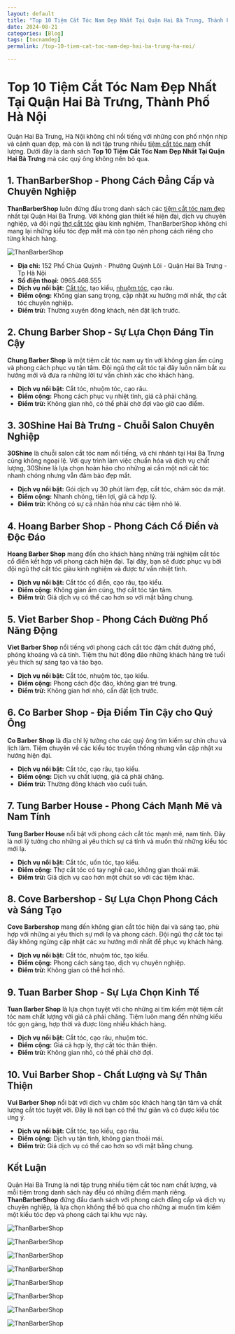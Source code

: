 ```yaml
---
layout: default
title: "Top 10 Tiệm Cắt Tóc Nam Đẹp Nhất Tại Quận Hai Bà Trưng, Thành Phố Hà Nội"
date: 2024-08-21
categories: [Blog]
tags: [tocnamdep]
permalink: /top-10-tiem-cat-toc-nam-dep-hai-ba-trung-ha-noi/

---
```




# Top 10 Tiệm Cắt Tóc Nam Đẹp Nhất Tại Quận Hai Bà Trưng, Thành Phố Hà Nội

Quận Hai Bà Trưng, Hà Nội không chỉ nổi tiếng với những con phố nhộn nhịp và cảnh quan đẹp, mà còn là nơi tập trung nhiều [tiệm cắt tóc nam](https://thanbarbershop.net) chất lượng. Dưới đây là danh sách **Top 10 Tiệm Cắt Tóc Nam Đẹp Nhất Tại Quận Hai Bà Trưng** mà các quý ông không nên bỏ qua.

## 1. **ThanBarberShop** - Phong Cách Đẳng Cấp và Chuyên Nghiệp

**ThanBarberShop** luôn đứng đầu trong danh sách các [tiệm cắt tóc nam đẹp](https://thanbarbershop.com) nhất tại Quận Hai Bà Trưng. Với không gian thiết kế hiện đại, dịch vụ chuyên nghiệp, và đội ngũ [thợ cắt tóc](https://thanbarbershop.com/day-nghe/) giàu kinh nghiệm, ThanBarberShop không chỉ mang lại những kiểu tóc đẹp mắt mà còn tạo nên phong cách riêng cho từng khách hàng.

![ThanBarberShop](../images/than-barber-shop.jpg)

- **Địa chỉ:** 152 Phố Chùa Quỳnh - Phường Quỳnh Lôi - Quận Hai Bà Trưng - Tp Hà Nội
- **Số điện thoại:** 0965.468.555
- **Dịch vụ nổi bật:** [Cắt tóc](https://thanbarbershop.com/dichvu/cat-toc), tạo kiểu, [nhuộm tóc](https://thanbarbershop.com/dichvu/nhuomtoc), cạo râu.
- **Điểm cộng:** Không gian sang trọng, cập nhật xu hướng mới nhất, thợ cắt tóc chuyên nghiệp.
- **Điểm trừ:** Thường xuyên đông khách, nên đặt lịch trước.

## 2. **Chung Barber Shop** - Sự Lựa Chọn Đáng Tin Cậy

**Chung Barber Shop** là một tiệm cắt tóc nam uy tín với không gian ấm cúng và phong cách phục vụ tận tâm. Đội ngũ thợ cắt tóc tại đây luôn nắm bắt xu hướng mới và đưa ra những lời tư vấn chính xác cho khách hàng.

- **Dịch vụ nổi bật:** Cắt tóc, nhuộm tóc, cạo râu.
- **Điểm cộng:** Phong cách phục vụ nhiệt tình, giá cả phải chăng.
- **Điểm trừ:** Không gian nhỏ, có thể phải chờ đợi vào giờ cao điểm.

## 3. **30Shine Hai Bà Trưng** - Chuỗi Salon Chuyên Nghiệp

**30Shine** là chuỗi salon cắt tóc nam nổi tiếng, và chi nhánh tại Hai Bà Trưng cũng không ngoại lệ. Với quy trình làm việc chuẩn hóa và dịch vụ chất lượng, 30Shine là lựa chọn hoàn hảo cho những ai cần một nơi cắt tóc nhanh chóng nhưng vẫn đảm bảo đẹp mắt.


- **Dịch vụ nổi bật:** Gói dịch vụ 30 phút làm đẹp, cắt tóc, chăm sóc da mặt.
- **Điểm cộng:** Nhanh chóng, tiện lợi, giá cả hợp lý.
- **Điểm trừ:** Không có sự cá nhân hóa như các tiệm nhỏ lẻ.

## 4. **Hoang Barber Shop** - Phong Cách Cổ Điển và Độc Đáo

**Hoang Barber Shop** mang đến cho khách hàng những trải nghiệm cắt tóc cổ điển kết hợp với phong cách hiện đại. Tại đây, bạn sẽ được phục vụ bởi đội ngũ thợ cắt tóc giàu kinh nghiệm và được tư vấn nhiệt tình.


- **Dịch vụ nổi bật:** Cắt tóc cổ điển, cạo râu, tạo kiểu.
- **Điểm cộng:** Không gian ấm cúng, thợ cắt tóc tận tâm.
- **Điểm trừ:** Giá dịch vụ có thể cao hơn so với mặt bằng chung.

## 5. **Viet Barber Shop** - Phong Cách Đường Phố Năng Động

**Viet Barber Shop** nổi tiếng với phong cách cắt tóc đậm chất đường phố, phóng khoáng và cá tính. Tiệm thu hút đông đảo những khách hàng trẻ tuổi yêu thích sự sáng tạo và táo bạo.


- **Dịch vụ nổi bật:** Cắt tóc, nhuộm tóc, tạo kiểu.
- **Điểm cộng:** Phong cách độc đáo, không gian trẻ trung.
- **Điểm trừ:** Không gian hơi nhỏ, cần đặt lịch trước.

## 6. **Co Barber Shop** - Địa Điểm Tin Cậy cho Quý Ông

**Co Barber Shop** là địa chỉ lý tưởng cho các quý ông tìm kiếm sự chỉn chu và lịch lãm. Tiệm chuyên về các kiểu tóc truyền thống nhưng vẫn cập nhật xu hướng hiện đại.


- **Dịch vụ nổi bật:** Cắt tóc, cạo râu, tạo kiểu.
- **Điểm cộng:** Dịch vụ chất lượng, giá cả phải chăng.
- **Điểm trừ:** Thường đông khách vào cuối tuần.

## 7. **Tung Barber House** - Phong Cách Mạnh Mẽ và Nam Tính

**Tung Barber House** nổi bật với phong cách cắt tóc mạnh mẽ, nam tính. Đây là nơi lý tưởng cho những ai yêu thích sự cá tính và muốn thử những kiểu tóc mới lạ.


- **Dịch vụ nổi bật:** Cắt tóc, uốn tóc, tạo kiểu.
- **Điểm cộng:** Thợ cắt tóc có tay nghề cao, không gian thoải mái.
- **Điểm trừ:** Giá dịch vụ cao hơn một chút so với các tiệm khác.

## 8. **Cove Barbershop** - Sự Lựa Chọn Phong Cách và Sáng Tạo

**Cove Barbershop** mang đến không gian cắt tóc hiện đại và sáng tạo, phù hợp với những ai yêu thích sự mới lạ và phong cách. Đội ngũ thợ cắt tóc tại đây không ngừng cập nhật các xu hướng mới nhất để phục vụ khách hàng.


- **Dịch vụ nổi bật:** Cắt tóc, nhuộm tóc, tạo kiểu.
- **Điểm cộng:** Phong cách sáng tạo, dịch vụ chuyên nghiệp.
- **Điểm trừ:** Không gian có thể hơi nhỏ.

## 9. **Tuan Barber Shop** - Sự Lựa Chọn Kinh Tế

**Tuan Barber Shop** là lựa chọn tuyệt vời cho những ai tìm kiếm một tiệm cắt tóc nam chất lượng với giá cả phải chăng. Tiệm luôn mang đến những kiểu tóc gọn gàng, hợp thời và được lòng nhiều khách hàng.


- **Dịch vụ nổi bật:** Cắt tóc, cạo râu, nhuộm tóc.
- **Điểm cộng:** Giá cả hợp lý, thợ cắt tóc thân thiện.
- **Điểm trừ:** Không gian nhỏ, có thể phải chờ đợi.

## 10. **Vui Barber Shop** - Chất Lượng và Sự Thân Thiện

**Vui Barber Shop** nổi bật với dịch vụ chăm sóc khách hàng tận tâm và chất lượng cắt tóc tuyệt vời. Đây là nơi bạn có thể thư giãn và có được kiểu tóc ưng ý.


- **Dịch vụ nổi bật:** Cắt tóc, tạo kiểu, cạo râu.
- **Điểm cộng:** Dịch vụ tận tình, không gian thoải mái.
- **Điểm trừ:** Giá dịch vụ có thể cao hơn so với mặt bằng chung.

## Kết Luận

Quận Hai Bà Trưng là nơi tập trung nhiều tiệm cắt tóc nam chất lượng, và mỗi tiệm trong danh sách này đều có những điểm mạnh riêng. **ThanBarberShop** đứng đầu danh sách với phong cách đẳng cấp và dịch vụ chuyên nghiệp, là lựa chọn không thể bỏ qua cho những ai muốn tìm kiếm một kiểu tóc đẹp và phong cách tại khu vực này.


![ThanBarberShop](../images/toc-nam-dep-1.jpg)

![ThanBarberShop](../images/toc-nam-dep-2.jpg)

![ThanBarberShop](../images/toc-nam-dep-33.jpg)

![ThanBarberShop](../images/toc-nam-dep-34.jpg)

![ThanBarberShop](../images/toc-nam-dep-37.jpg)

![ThanBarberShop](../images/toc-nam-dep-38.jpg)

![ThanBarberShop](../images/toc-nam-dep-39.jpg)

![ThanBarberShop](../images/toc-nam-dep-40.jpg)
